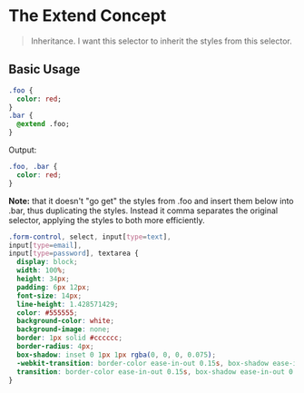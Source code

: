# The Extend Concept

> Inheritance. I want this selector to inherit the styles from this selector.




## Basic Usage

``` sass
.foo {
  color: red;
}
.bar {
  @extend .foo;
}
```

Output:

``` css
.foo, .bar {
  color: red;
}
```

__Note:__ that it doesn't "go get" the styles from .foo and insert them below into .bar, thus duplicating the styles. Instead it comma separates the original selector, applying the styles to both more efficiently.

``` css
.form-control, select, input[type=text],
input[type=email],
input[type=password], textarea {
  display: block;
  width: 100%;
  height: 34px;
  padding: 6px 12px;
  font-size: 14px;
  line-height: 1.428571429;
  color: #555555;
  background-color: white;
  background-image: none;
  border: 1px solid #cccccc;
  border-radius: 4px;
  box-shadow: inset 0 1px 1px rgba(0, 0, 0, 0.075);
  -webkit-transition: border-color ease-in-out 0.15s, box-shadow ease-in-out 0.15s;
  transition: border-color ease-in-out 0.15s, box-shadow ease-in-out 0.15s;
}
```
